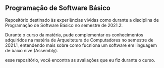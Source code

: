 ## Programação de Software Básico

Repositório destinado às experiências vividas como durante a disciplina de Programação de Software Básico no semestre de 2021.2.

Durante o curso da matéria, pude complementar os conhecimentos adquiridos na matéria de Arqueitetura de Computadores no semestre de 2021.1, entendendo mais sobre como fucniona um software em linguagem de baixo níve (Assembly).

esse repositório, você encontra as avaliações que eu fiz durante o curso.